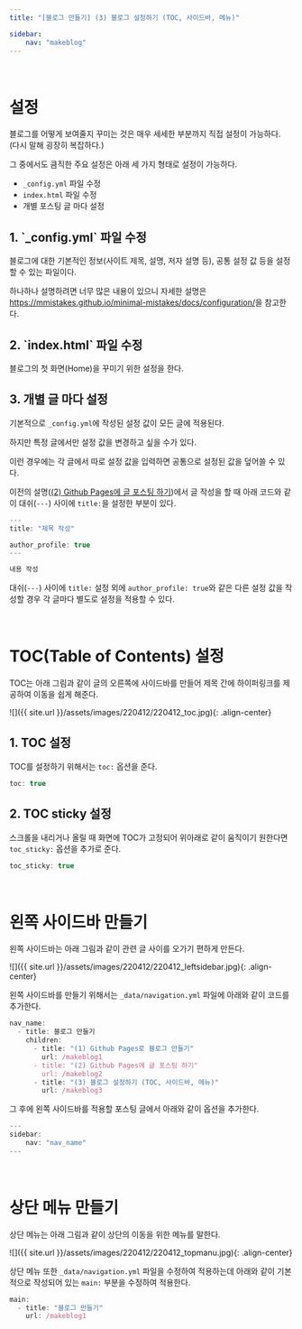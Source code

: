 ```yaml
---
title: "[블로그 만들기] (3) 블로그 설정하기 (TOC, 사이드바, 메뉴)"

sidebar:
    nav: "makeblog"
---
```


<br/>




# 설정

블로그를 어떻게 보여줄지 꾸미는 것은 매우 세세한 부분까지 직접 설정이 가능하다.  
(다시 말해 굉장히 복잡하다.)

그 중에서도 큼직한 주요 설정은 아래 세 가지 형태로 설정이 가능하다.

- `_config.yml` 파일 수정
- `index.html` 파일 수정
- 개별 포스팅 글 마다 설정

## 1. \`_config.yml\` 파일 수정

블로그에 대한 기본적인 정보(사이트 제목, 설명, 저자 설명 등), 공통 설정 값 등을 설정할 수 있는 파일이다.

하나하나 설명하려면 너무 많은 내용이 있으니 자세한 설명은 <https://mmistakes.github.io/minimal-mistakes/docs/configuration/>을 참고한다.


## 2. \`index.html\` 파일 수정

블로그의 첫 화면(Home)을 꾸미기 위한 설정을 한다.


## 3. 개별 글 마다 설정

기본적으로 `_config.yml`에 작성된 설정 값이 모든 글에 적용된다.

하지만 특정 글에서만 설정 값을 변경하고 싶을 수가 있다.

이런 경우에는 각 글에서 따로 설정 값을 입력하면 공통으로 설정된 값을 덮어쓸 수 있다.

이전의 설명([(2) Github Pages에 글 포스팅 하기]({{site.url}}/makeblog2))에서 글 작성을 할 때 아래 코드와 같이 대쉬(`---`) 사이에 `title:`을 설정한 부분이 있다.

```javascript
---
title: "제목 작성"

author_profile: true
---

내용 작성
```

대쉬(`---`) 사이에 `title:` 설정 외에 `author_profile: true`와 같은 다른 설정 값을 작성할 경우 각 글마다 별도로 설정을 적용할 수 있다.


<br/>




# TOC(Table of Contents) 설정

TOC는 아래 그림과 같이 글의 오른쪽에 사이드바를 만들어 제목 간에 하이퍼링크를 제공하여 이동을 쉽게 해준다.

![]({{ site.url }}/assets/images/220412/220412_toc.jpg){: .align-center} 

## 1. TOC 설정

TOC를 설정하기 위해서는 `toc:` 옵션을 준다.

```javascript
toc: true
```

## 2. TOC sticky 설정

스크롤을 내리거나 올릴 때 화면에 TOC가 고정되어 위아래로 같이 움직이기 원한다면 `toc_sticky:` 옵션을 추가로 준다.

```javascript
toc_sticky: true
```

<br/>




# 왼쪽 사이드바 만들기

왼쪽 사이드바는 아래 그림과 같이 관련 글 사이를 오가기 편하게 만든다.

![]({{ site.url }}/assets/images/220412/220412_leftsidebar.jpg){: .align-center} 

왼쪽 사이드바를 만들기 위해서는 `_data/navigation.yml` 파일에 아래와 같이 코드를 추가한다.

```javascript
nav_name:
  - title: 블로그 만들기
    children:
      - title: "(1) Github Pages로 블로그 만들기"
        url: /makeblog1
      - title: "(2) Github Pages에 글 포스팅 하기"
        url: /makeblog2
      - title: "(3) 블로그 설정하기 (TOC, 사이드바, 메뉴)"
        url: /makeblog3
```

그 후에 왼쪽 사이드바를 적용할 포스팅 글에서 아래와 같이 옵션을 추가한다.

```javascript
---
sidebar:
    nav: "nav_name"
---
```

<br/>




# 상단 메뉴 만들기

상단 메뉴는 아래 그림과 같이 상단의 이동을 위한 메뉴를 말한다.

![]({{ site.url }}/assets/images/220412/220412_topmanu.jpg){: .align-center} 

상단 메뉴 또한 `_data/navigation.yml` 파일을 수정하여 적용하는데 아래와 같이 기본적으로 작성되어 있는 `main:` 부분을 수정하여 적용한다.

```javascript
main:
  - title: "블로그 만들기"
    url: /makeblog1
```
